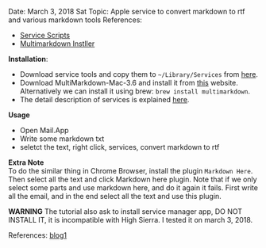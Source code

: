 Date: March 3, 2018 Sat
Topic: Apple service to convert markdown to rtf and various markdown tools
References: 
  - [Service Scripts](http://brettterpstra.com/projects/markdown-service-tools/)
  - [Multimarkdown Instller](http://brettterpstra.com/2013/03/08/new-in-the-markdown-service-tools-in-place-markdown-to-rtf/)

**Installation**:
  - Download service tools and copy them to `~/Library/Services` from [here](http://brettterpstra.com/projects/markdown-service-tools/).
  - Download MultiMarkdown-Mac-3.6 and install it from [this](http://brettterpstra.com/projects/markdown-service-tools/) website. Alternatively we can install it using brew: `brew install multimarkdown`.
  - The detail description of services is explained [here](http://brettterpstra.com/projects/markdown-service-tools/).


**Usage**  
  - Open Mail.App
  - Write some markdown txt
  - seletct the text, right click, services, convert markdown to rtf


**Extra Note**  
To do the similar thing in Chrome Browser, install the plugin `Markdown Here`. Then select all the text and click Markdown here plugin. Note that if we only select some parts and use markdown here, and do it again it fails. First write all the email, and in the end select all the text and use this plugin.

**WARNING**
The tutorial also ask to install service manager app, DO NOT INSTALL IT, it is incompatible with High Sierra.
I tested it on march 3, 2018.

References:
[blog1](https://computers.tutsplus.com/tutorials/use-markdown-anywhere-on-a-mac-with-markdown-service-tools--cms-21406)
